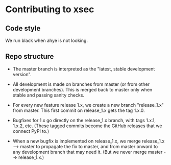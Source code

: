 # Contributing to xsec


## Code style

We run black when ahye is not looking.

## Repo structure

- The master branch is interpreted as the "latest, stable development version".

- All development is made on branches from master (or from other development branches). This is merged back to master only when stable and passing sanity checks.

- For every new feature release 1.x, we create a new branch "release_1.x" from master. This first commit on release_1.x gets the tag 1.x.0.

- Bugfixes for 1.x go directly on the release_1.x branch, with tags 1.x.1, 1.x.2, etc. (These tagged commits become the GitHub releases that we connect PyPI to.)

- When a new bugfix is implemented on release_1.x, we merge release_1.x --> master to propagate the fix to master, and from master onward to any development branch that may need it. (But we never merge master --> release_1.x.)
